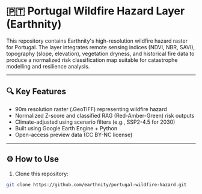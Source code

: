 # 🇵🇹 Portugal Wildfire Hazard Layer (Earthnity)

This repository contains Earthnity's high-resolution wildfire hazard raster for Portugal. The layer integrates remote sensing indices (NDVI, NBR, SAVI), topography (slope, elevation), vegetation dryness, and historical fire data to produce a normalized risk classification map suitable for catastrophe modelling and resilience analysis.

---

## 🔍 Key Features

- 90m resolution raster (.GeoTIFF) representing wildfire hazard
- Normalized Z-score and classified RAG (Red-Amber-Green) risk outputs
- Climate-adjusted using scenario filters (e.g., SSP2-4.5 for 2030)
- Built using Google Earth Engine + Python
- Open-access preview data (CC BY-NC license)

---

## ⚙️ How to Use

1. Clone this repository:
```bash
git clone https://github.com/earthnity/portugal-wildfire-hazard.git
